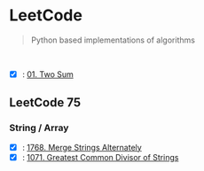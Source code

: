# LeetCode
>
> Python based implementations of algorithms

<br>

- [x] : [01. Two Sum](01_two_sum.py)

## LeetCode 75

### String / Array

- [x] : [1768. Merge Strings Alternately](LeetCode75/Array_String/01_merge_strings_alternately.py)
- [X] : [1071. Greatest Common Divisor of Strings](LeetCode75/Array_String/02_greatest_common_divisor_of_strings.py)
